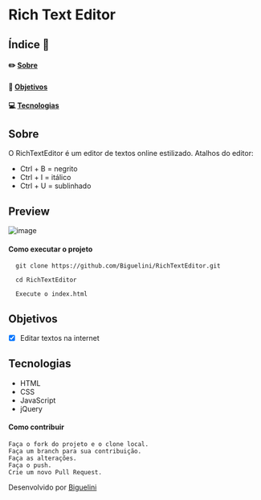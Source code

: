 # Rich Text Editor

## Índice :memo:
#### ✏️ [Sobre](https://github.com/Biguelini/RichTextEditor#sobre)
#### 🚀 [Objetivos](https://github.com/Biguelini/RichTextEditor#objetivos)
#### 💻	[Tecnologias](https://github.com/Biguelini/RichTextEditor#tecnologias)
## Sobre
O RichTextEditor é um editor de textos online estilizado.
Atalhos do editor:
* Ctrl + B = negrito
* Ctrl + I = itálico
* Ctrl + U = sublinhado
## Preview
![image](https://user-images.githubusercontent.com/68917493/106358915-d679a680-62ed-11eb-8b38-9e124f43b1b0.png)

#### Como executar o projeto
```
  git clone https://github.com/Biguelini/RichTextEditor.git
  
  cd RichTextEditor
  
  Execute o index.html
```

## Objetivos
- [X] Editar textos na internet
## Tecnologias
* HTML
* CSS
* JavaScript
* jQuery
#### Como contribuir 
```
Faça o fork do projeto e o clone local.
Faça um branch para sua contribuição.
Faça as alterações.
Faça o push.
Crie um novo Pull Request.
```
Desenvolvido por [Biguelini](https://github.com/Biguelini)
